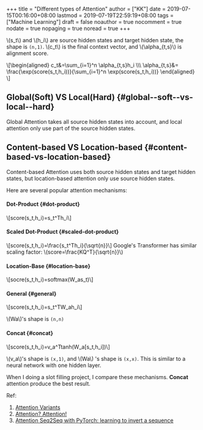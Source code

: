 +++
title = "Different types of Attention"
author = ["KK"]
date = 2019-07-15T00:16:00+08:00
lastmod = 2019-07-19T22:59:19+08:00
tags = ["Machine Learning"]
draft = false
noauthor = true
nocomment = true
nodate = true
nopaging = true
noread = true
+++

\\(s\_t\\) and \\(h\_i\\) are source hidden states and target hidden state, the shape is `(n,1)`. \\(c\_t\\) is the final context vector, and \\(\alpha\_{t,s}\\) is alignment score.

\\[\begin{aligned}
c\_t&=\sum\_{i=1}^n \alpha\_{t,s}h\_i \\\\\\
\alpha\_{t,s}&= \frac{\exp(score(s\_t,h\_i))}{\sum\_{i=1}^n \exp(score(s\_t,h\_i))}
\end{aligned}
\\]


## Global(Soft) VS Local(Hard) {#global--soft--vs-local--hard}

Global Attention takes all source hidden states into account, and local attention only use part of the source hidden states.


## Content-based VS Location-based {#content-based-vs-location-based}

Content-based Attention uses both source hidden states and target hidden states, but location-based attention only use source hidden states.

Here are several popular attention mechanisms:


#### Dot-Product {#dot-product}

\\[score(s\_t,h\_i)=s\_t^Th\_i\\]


#### Scaled Dot-Product {#scaled-dot-product}

\\[score(s\_t,h\_i)=\frac{s\_t^Th\_i}{\sqrt{n}}\\]
Google's Transformer has similar scaling factor: \\(score=\frac{KQ^T}{\sqrt{n}}\\)


#### Location-Base {#location-base}

\\[socre(s\_t,h\_i)=softmax(W\_as\_t)\\]


#### General {#general}

\\[score(s\_t,h\_i)=s\_t^TW\_ah\_i\\]

\\(Wa\\)'s shape is `(n,n)`


#### Concat {#concat}

\\[score(s\_t,h\_i)=v\_a^Ttanh(W\_a[s\_t,h\_i])\\]

\\(v\_a\\)'s shape is `(x,1)`, and \\(Wa\\) 's shape is `(x,x)`. This is similar to a neural network with one hidden layer.

When I doing a slot filling project, I compare these mechanisms. **Concat** attention produce the best result.

Ref:

1.  [Attention Variants](http://cnyah.com/2017/08/01/attention-variants/)
2.  [Attention? Attention!](https://lilianweng.github.io/lil-log/2018/06/24/attention-attention.html)
3.  [Attention Seq2Seq with PyTorch: learning to invert a sequence](https://towardsdatascience.com/attention-seq2seq-with-pytorch-learning-to-invert-a-sequence-34faf4133e53)
